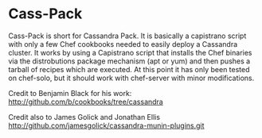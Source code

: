 Cass-Pack
================================================================================
Cass-Pack is short for Cassandra Pack. It is basically a capistrano script with
only a few Chef cookbooks needed to easily deploy a Cassandra cluster.  It 
works by using a Capistrano script that installs the Chef binaries via the
distrobutions package mechanism (apt or yum) and then pushes a tarball of
recipes which are executed. At this point it has only been tested on chef-solo, 
but it should work with chef-server with minor modifications.

Credit to Benjamin Black for his work:
  http://github.com/b/cookbooks/tree/cassandra

Credit also to James Golick and Jonathan Ellis
  http://github.com/jamesgolick/cassandra-munin-plugins.git
